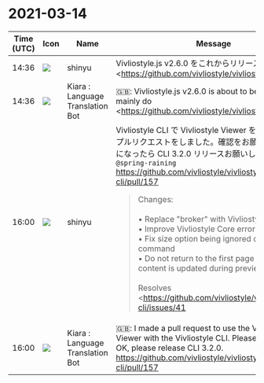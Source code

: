 # 2021-03-14

|Time (UTC)|Icon|Name|Message|
|---|---|---|---|
|14:36|![](https://avatars.slack-edge.com/2018-04-27/354445776386_e258f5ed5ba887b08668_72.jpg)|shinyu|Vivliostyle.js v2.6.0 をこれからリリースします。主に <https://github.com/vivliostyle/vivliostyle.js/pull/708|Viewer の改善>をしてます。そのあと、Vivliostyle CLI の側で、この Vivliostyle Viewer 2.6.0 を使うようにした pull req をします。<br><blockquote>*Add Print button and improve Settings menu*<br><br>• Add Print button<br>• Improve Settings menu<br>    • Page Size setting is default visible<br>        • other settings in User Style Preferences are grouped in Advanced settings<br>    • Adjust settings menu layout<br><br>*MathJax config update: use default scale and margin settings*<br><br>Before this update, `scale: 90` and `styles: { ".MJXc-display": { margin: "0" } }` are set in the MathJax config, and that causes problems as follows:<br><br>• It is unnatural that the font size of inline math does not match the text font size.<br>• Difficult to set proper margins for math blocks.<br><br>Related issue: <https://github.com/vivliostyle/vivliostyle.js/issues/593|#593> Let authors use their own MathJax configuration<br><br>*Set coreViewer to the window object to allow other program to control the viewer*<br><br>for Vivliostyle CLI <https://github.com/vivliostyle/vivliostyle-cli/issues/41|vivliostyle/vivliostyle-cli#41> (Replace preview UI with Vivliostyle Viewer).</blockquote>|
|14:36|![](https://avatars.slack-edge.com/2021-03-01/1807880975282_5c8ad89e782096649baa_72.png)|Kiara : Language Translation Bot|🇬🇧: Vivliostyle.js v2.6.0 is about to be released. I mainly do <https://github.com/vivliostyle/vivliostyle.js/pull/708 | Viewer improvements>. Then, on the Vivliostyle CLI side, do a pull req to use this Vivliostyle Viewer 2.6.0.|
|16:00|![](https://avatars.slack-edge.com/2018-04-27/354445776386_e258f5ed5ba887b08668_72.jpg)|shinyu|Vivliostyle CLI で Vivliostyle Viewer を使うようにするプルリクエストをしました。確認をお願いします。OKになったら CLI 3.2.0 リリースお願いします。 `@spring-raining`<br><https://github.com/vivliostyle/vivliostyle-cli/pull/157><br><blockquote>Changes:<br><br>• Replace "broker" with Vivliostyle Viewer<br>• Improve Vivliostyle Core error handling<br>• Fix size option being ignored on preview command<br>• Do not return to the first page when the content is updated during preview.<br><br>Resolves <https://github.com/vivliostyle/vivliostyle-cli/issues/41|#41></blockquote>|
|16:00|![](https://avatars.slack-edge.com/2021-03-01/1807880975282_5c8ad89e782096649baa_72.png)|Kiara : Language Translation Bot|🇬🇧: I made a pull request to use the Vivliostyle Viewer with the Vivliostyle CLI. Please check. If it is OK, please release CLI 3.2.0.<br><https://github.com/vivliostyle/vivliostyle-cli/pull/157>|
